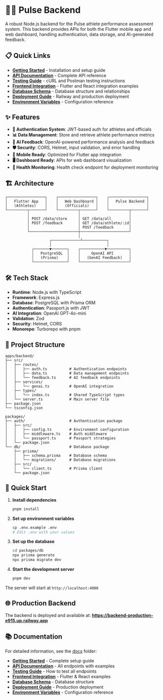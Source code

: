 # 🏃‍♂️ Pulse Backend

A robust Node.js backend for the Pulse athlete performance assessment system. This backend provides APIs for both the Flutter mobile app and web dashboard, handling authentication, data storage, and AI-generated feedback.

## 📋 Quick Links

- **[Getting Started](docs/getting-started.md)** - Installation and setup guide
- **[API Documentation](docs/api-documentation.md)** - Complete API reference
- **[Testing Guide](docs/testing-guide.md)** - cURL and Postman testing instructions
- **[Frontend Integration](docs/frontend-integration.md)** - Flutter and React integration examples
- **[Database Schema](docs/database-schema.md)** - Database structure and relationships
- **[Deployment Guide](docs/deployment.md)** - Railway and production deployment
- **[Environment Variables](docs/environment-variables.md)** - Configuration reference

## ✨ Features

- **🔐 Authentication System**: JWT-based auth for athletes and officials
- **📊 Data Management**: Store and retrieve athlete performance metrics
- **🤖 AI Feedback**: OpenAI-powered performance analysis and feedback
- **🛡️ Security**: CORS, Helmet, input validation, and error handling
- **📱 Mobile Ready**: Optimized for Flutter app integration
- **🖥️ Dashboard Ready**: APIs for web dashboard visualization
- **🏥 Health Monitoring**: Health check endpoint for deployment monitoring

## 🏗️ Architecture

```
┌─────────────────┐    ┌─────────────────┐    ┌─────────────────┐
│   Flutter App   │    │   Web Dashboard │    │   Pulse Backend │
│   (Athletes)    │    │   (Officials)   │    │                 │
└─────────┬───────┘    └─────────┬───────┘    └─────────┬───────┘
          │                      │                      │
          │ POST /data/store     │ GET /data/all        │
          │ POST /feedback       │ GET /data/athlete/:id│
          │                      │ POST /feedback       │
          └──────────────────────┼──────────────────────┘
                                 │
                    ┌─────────────┴───────────┐
                    │                         │
            ┌───────▼───────┐    ┌───────────▼──────────┐
            │   PostgreSQL  │    │     OpenAI API       │
            │   (Prisma)    │    │   (GenAI Feedback)   │
            └───────────────┘    └──────────────────────┘
```

## 🛠️ Tech Stack

- **Runtime**: Node.js with TypeScript
- **Framework**: Express.js
- **Database**: PostgreSQL with Prisma ORM
- **Authentication**: Passport.js with JWT
- **AI Integration**: OpenAI GPT-4o-mini
- **Validation**: Zod
- **Security**: Helmet, CORS
- **Monorepo**: Turborepo with pnpm

## 📁 Project Structure

```
apps/backend/
├── src/
│   ├── routes/
│   │   ├── auth.ts          # Authentication endpoints
│   │   ├── data.ts          # Data management endpoints
│   │   └── feedback.ts      # AI feedback endpoints
│   ├── services/
│   │   └── genai.ts         # OpenAI integration
│   ├── types/
│   │   └── index.ts         # Shared TypeScript types
│   └── server.ts            # Main server file
├── package.json
└── tsconfig.json

packages/
├── auth/                    # Authentication package
│   ├── src/
│   │   ├── config.ts        # Environment configuration
│   │   ├── middleware.ts    # Auth middleware
│   │   └── passport.ts      # Passport strategies
│   └── package.json
└── db/                      # Database package
    ├── prisma/
    │   ├── schema.prisma    # Database schema
    │   └── migrations/      # Database migrations
    ├── src/
    │   └── client.ts        # Prisma client
    └── package.json
```

## 🚀 Quick Start

1. **Install dependencies**
   ```bash
   pnpm install
   ```

2. **Set up environment variables**
   ```bash
   cp .env.example .env
   # Edit .env with your values
   ```

3. **Set up the database**
   ```bash
   cd packages/db
   npx prisma generate
   npx prisma migrate dev
   ```

4. **Start the development server**
   ```bash
   pnpm dev
   ```

The server will start at `http://localhost:4000`

## 🌐 Production Backend

The backend is deployed and available at: **https://backend-production-e915.up.railway.app**

## 📚 Documentation

For detailed information, see the [docs](docs/) folder:

- **[Getting Started](docs/getting-started.md)** - Complete setup guide
- **[API Documentation](docs/api-documentation.md)** - All endpoints with examples
- **[Testing Guide](docs/testing-guide.md)** - How to test all endpoints
- **[Frontend Integration](docs/frontend-integration.md)** - Flutter & React examples
- **[Database Schema](docs/database-schema.md)** - Database structure
- **[Deployment Guide](docs/deployment.md)** - Production deployment
- **[Environment Variables](docs/environment-variables.md)** - Configuration reference

